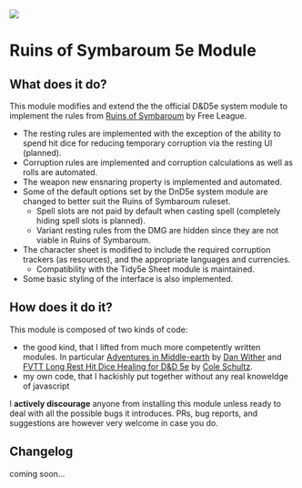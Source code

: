 <img src="https://img.shields.io/endpoint?url=https://foundryshields.com/version?url=https://raw.githubusercontent.com/dirusulixes/ros5e/master/module.json">

# Ruins of Symbaroum 5e Module

## What does it do?

This module modifies and extend the the official D&D5e system module to implement the rules from [Ruins of Symbaroum](https://www.kickstarter.com/projects/1192053011/ruins-of-symbaroum-for-5e/description) by Free League.

+ The resting rules are implemented with the exception of the ability to spend hit dice for reducing temporary corruption via the resting UI (planned).
+ Corruption rules are implemented and corruption calculations as well as rolls are automated.
+ The weapon new ensnaring property is implemented and automated.
+ Some of the default options set by the DnD5e system module are changed to better suit the Ruins of Symbaroum ruleset.
  + Spell slots are not paid by default when casting spell (completely hiding spell slots is planned).
  + Variant resting rules from the DMG are hidden since they are not viable in Ruins of Symbaroum.
+ The character sheet is modified to include the required corruption trackers (as resources), and the appropriate languages and currencies.
  + Compatibility with the Tidy5e Sheet module is maintained.
+ Some basic styling of the interface is also implemented. 
## How does it do it?
This module is composed of two kinds of code:
+ the good kind, that I lifted from much more competently written modules. In particular [Adventures in Middle-earth](https://gitlab.com/dwinther/aime-module) by [Dan Wither](https://gitlab.com/dwinther) and [FVTT Long Rest Hit Dice Healing for D&D 5e](https://github.com/schultzcole/FVTT-Long-Rest-HD-Healing-5e) by [Cole Schultz](https://github.com/schultzcole).
+ my own code, that I hackishly put together without any real knoweldge of javascript

I **actively discourage** anyone from installing this module unless ready to deal with all the possible bugs it introduces. PRs, bug reports, and suggestions are however very welcome in case you do.

## Changelog
coming soon...
